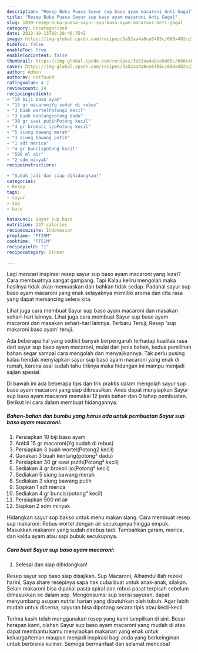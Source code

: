 ```yaml
---
description: "Resep Buka Puasa Sayur sup baso ayam macaroni Anti Gagal"
title: "Resep Buka Puasa Sayur sup baso ayam macaroni Anti Gagal"
slug: 1839-resep-buka-puasa-sayur-sup-baso-ayam-macaroni-anti-gagal
category: Uncategorized
date: 2022-10-15T09:20:46.754Z
image: https://img-global.cpcdn.com/recipes/3a52aa4a8ce6485c/680x482cq70/sayur-sup-baso-ayam-macaroni-foto-resep-utama.jpg
hideToc: false
enableToc: true
enableTocContent: false
thumbnail: https://img-global.cpcdn.com/recipes/3a52aa4a8ce6485c/680x482cq70/sayur-sup-baso-ayam-macaroni-foto-resep-utama.jpg
cover: https://img-global.cpcdn.com/recipes/3a52aa4a8ce6485c/680x482cq70/sayur-sup-baso-ayam-macaroni-foto-resep-utama.jpg
author: Admin
authorAv: notfound
ratingvalue: 4.2
reviewcount: 14
recipeingredient:
- "10 biji baso ayam"
- "15 gr macaroniYg sudah di rebus"
- "3 buah wortelPotong2 kecil"
- "3 buah kentangpotong dadu"
- "30 gr sawi putihPotong kecil"
- "4 gr brokoli ijoPotong kecil"
- "5 siung bawang merah"
- "3 siung bawang putih"
- "1 sdt merica"
- "4 gr buncispotong kecil"
- "500 ml air"
- "2 sdm minyak"
recipeinstructions:

- "Sudah jadi dan siap dihidangkan!"
categories:
- Resep
tags:
- sayur
- sup
- baso

katakunci: sayur sup baso 
nutrition: 247 calories
recipecuisine: Indonesian
preptime: "PT29M"
cooktime: "PT51M"
recipeyield: "1"
recipecategory: Dinner

---
```



Lagi mencari inspirasi resep sayur sup baso ayam macaroni yang lezat? Cara membuatnya sangat gampang. Tapi Kalau keliru mengolah maka hasilnya tidak akan memuaskan dan bahkan tidak sedap. Padahal sayur sup baso ayam macaroni yang enak selayaknya memiliki aroma dan cita rasa yang dapat memancing selera kita.


Lihat juga cara membuat Sayur sup baso ayam macaroni dan masakan sehari-hari lainnya. Lihat juga cara membuat Sayur sup baso ayam macaroni dan masakan sehari-hari lainnya. Terbaru Teruji; Resep &#39;sup makaroni baso ayam&#39; teruji.

Ada beberapa hal yang sedikit banyak berpengaruh terhadap kualitas rasa dari sayur sup baso ayam macaroni, mulai dari jenis bahan, kedua pemilihan bahan segar sampai cara mengolah dan menyajikannya. Tak perlu pusing kalau hendak menyiapkan sayur sup baso ayam macaroni yang enak di rumah, karena asal sudah tahu triknya maka hidangan ini mampu menjadi sajian spesial.


Di bawah ini ada beberapa tips dan trik praktis dalam mengolah sayur sup baso ayam macaroni yang siap dikreasikan. Anda dapat menyiapkan Sayur sup baso ayam macaroni memakai 12 jenis bahan dan 0 tahap pembuatan. Berikut ini cara dalam membuat hidangannya.

<!--inarticleads1-->

##### Bahan-bahan dan bumbu yang harus ada untuk pembuatan Sayur sup baso ayam macaroni:

1. Persiapkan 10 biji baso ayam
1. Ambil 15 gr macaroni(Yg sudah di rebus)
1. Persiapkan 3 buah wortel(Potong2 kecil)
1. Gunakan 3 buah kentang(potong² dadu)
1. Persiapkan 30 gr sawi putih(Potong² kecil)
1. Sediakan 4 gr brokoli ijo(Potong² kecil)
1. Sediakan 5 siung bawang merah
1. Sediakan 3 siung bawang putih
1. Siapkan 1 sdt merica
1. Sediakan 4 gr buncis(potong² kecil)
1. Persiapkan 500 ml air
1. Siapkan 2 sdm minyak


Hidangkan sayur sop bakso untuk menu makan siang. Cara membuat resep sup makaroni: Rebus wortel dengan air secukupnya hingga empuk. Masukkan makaroni yang sudah direbus tadi. Tambahkan garam, merica, dan kaldu ayam atau sapi bubuk secukupnya. 

<!--inarticleads2-->

##### Cara buat Sayur sup baso ayam macaroni:


1. Selesai dan siap dihidangkan!

Resep sayur sop baso siap disajikan. Sup Macaroni, Alhamdulillah rezeki harini, Saya share resepinya sapa nak cuba buat untuk anak-anak, silakan. Selain makaroni bisa dipakai pasta spiral dan rebus pasat terpisah sebelum dimasukkan ke dalam sop. Mengonsumsi sup berisi sayuran, dapat menyumbang asupan nutrisi harian yang dibutuhkan oleh tubuh. Agar lebih mudah untuk dicerna, sayuran bisa dipotong secara tipis atau kecil-kecil. 

Terima kasih telah menggunakan resep yang kami tampilkan di sini. Besar harapan kami, olahan Sayur sup baso ayam macaroni yang mudah di atas dapat membantu kamu menyiapkan makanan yang enak untuk keluarga/teman maupun menjadi inspirasi bagi anda yang berkeinginan untuk berbisnis kuliner. Semoga bermanfaat dan selamat mencoba!
